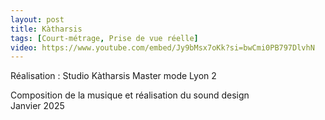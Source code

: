 ```yaml
---
layout: post
title: Kàtharsis
tags: [Court-métrage, Prise de vue réelle]
video: https://www.youtube.com/embed/Jy9bMsx7oKk?si=bwCmi0PB797DlvhN
---
```


Réalisation : Studio Kàtharsis
Master mode Lyon 2  

Composition de la musique et réalisation du sound design  
Janvier 2025
